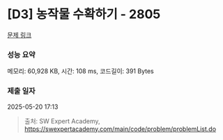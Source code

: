 # [D3] 농작물 수확하기 - 2805 

[문제 링크](https://swexpertacademy.com/main/code/problem/problemDetail.do?contestProbId=AV7GLXqKAWYDFAXB) 

### 성능 요약

메모리: 60,928 KB, 시간: 108 ms, 코드길이: 391 Bytes

### 제출 일자

2025-05-20 17:13



> 출처: SW Expert Academy, https://swexpertacademy.com/main/code/problem/problemList.do